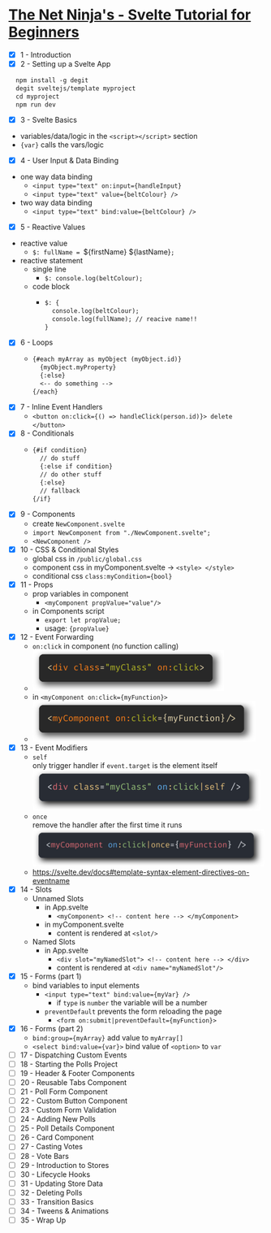 # [The Net Ninja's - Svelte Tutorial for Beginners](https://www.youtube.com/playlist?list=PL4cUxeGkcC9hlbrVO_2QFVqVPhlZmz7tO)

- [x] 1 - Introduction
- [x] 2 - Setting up a Svelte App

```
  npm install -g degit
  degit sveltejs/template myproject
  cd myproject
  npm run dev
```

- [x] 3 - Svelte Basics

* variables/data/logic in the `<script></script>` section
* `{var}` calls the vars/logic

- [x] 4 - User Input & Data Binding

* one way data binding
  - `<input type="text" on:input={handleInput}`
  - `<input type="text" value={beltColour} />`
* two way data binding
  - `<input type="text" bind:value={beltColour} />`

- [x] 5 - Reactive Values

* reactive value
  - `$: fullName = `${firstName} ${lastName}`;`
* reactive statement
  - single line
    - `$: console.log(beltColour);`
  - code block
    - ```javascipt
      $: {
        console.log(beltColour);
        console.log(fullName); // reacive name!!
      }
      ```

- [x] 6 - Loops
  - ```sveltejs
    {#each myArray as myObject (myObject.id)}
      {myObject.myProperty}
      {:else}
      <-- do something -->
    {/each}
    ```
- [x] 7 - Inline Event Handlers
  - `<button on:click={() => handleClick(person.id)}> delete </button>`
- [x] 8 - Conditionals
  - ```sveltejs
    {#if condition}
      // do stuff
      {:else if condition}
      // do other stuff
      {:else}
      // fallback
    {/if}
    ```
- [x] 9 - Components
  - create `NewComponent.svelte`
  - `import NewComponent from "./NewComponent.svelte";`
  - `<NewComponent />`
- [x] 10 - CSS & Conditional Styles
  - global css in `/public/global.css`
  - component css in myComponent.svelte -> `<style> </style>`
  - conditional css `class:myCondition={bool}`
- [x] 11 - Props
  - prop variables in component
    - `<myComponent propValue="value"/>`
  - in Components script
    - `export let propValue;`
    - usage: `{propValue}`
- [x] 12 - Event Forwarding
  - `on:click` in component (no function calling)
  - ![component](./images/12-event-forwarding-component.png)
  - in `<myComponent on:click={myFunction}>`
  - ![app](./images/12-event-forwarding-app.png)
- [x] 13 - Event Modifiers
  - `self`  
     only trigger handler if `event.target` is the element itself  
     ![self](./images/13-event-modifiers-self.png)
  - `once`  
    remove the handler after the first time it runs  
    ![once](./images/13-event-modifiers-once.png)
  - https://svelte.dev/docs#template-syntax-element-directives-on-eventname
- [x] 14 - Slots
  - Unnamed Slots
    - in App.svelte
      - `<myComponent> <!-- content here --> </myComponent>`
    - in myComponent.svelte
      - content is rendered at `<slot/>`
  - Named Slots
    - in App.svelte
      - `<div slot="myNamedSlot"> <!-- content here --> </div>`
      - content is rendered at `<div name="myNamedSlot"/>`
- [x] 15 - Forms (part 1)
  - bind variables to input elements
    - `<input type="text" bind:value={myVar} />`
      - if `type` is `number` the variable will be a number
    - `preventDefault` prevents the form reloading the page
      - `<form on:submit|preventDefault={myFunction}>`
- [x] 16 - Forms (part 2)
  - `bind:group={myArray}` add value to `myArray[]`
  - `<select bind:value={var}>` bind value of `<option>` to `var`
- [ ] 17 - Dispatching Custom Events
- [ ] 18 - Starting the Polls Project
- [ ] 19 - Header & Footer Components
- [ ] 20 - Reusable Tabs Component
- [ ] 21 - Poll Form Component
- [ ] 22 - Custom Button Component
- [ ] 23 - Custom Form Validation
- [ ] 24 - Adding New Polls
- [ ] 25 - Poll Details Component
- [ ] 26 - Card Component
- [ ] 27 - Casting Votes
- [ ] 28 - Vote Bars
- [ ] 29 - Introduction to Stores
- [ ] 30 - Lifecycle Hooks
- [ ] 31 - Updating Store Data
- [ ] 32 - Deleting Polls
- [ ] 33 - Transition Basics
- [ ] 34 - Tweens & Animations
- [ ] 35 - Wrap Up
